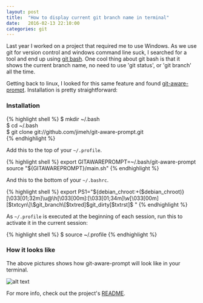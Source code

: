 ```yaml
---
layout: post
title:  "How to display current git branch name in terminal"
date:   2016-02-13 22:10:00
categories: git
---
```


Last year I worked on a project that required me to use Windows. As we use git for version control and windows command line suck, I searched for a tool and end up using [git bash](https://git-for-windows.github.io/). One cool thing about git bash is that it shows the current branch name, no need to use 'git status', or 'git branch' all the time.

Getting back to linux, I looked for this same feature and found [git-aware-prompt](https://github.com/jimeh/git-aware-prompt).
Installation is pretty straightforward:

### Installation
{% highlight shell %}
$ mkdir ~/.bash  
$ cd ~/.bash  
$ git clone git://github.com/jimeh/git-aware-prompt.git  
{% endhighlight %}

Add this to the top of your ```~/.profile```.

{% highlight shell %}
export GITAWAREPROMPT=~/.bash/git-aware-prompt
source "${GITAWAREPROMPT}/main.sh"
{% endhighlight %}

And this to the bottom of your ```~/.bashrc```.

{% highlight shell %}
export PS1="\${debian_chroot:+(\$debian_chroot)}\[\033[01;32m\]\u@\h\[\033[00m\]:\[\033[01;34m\]\w\[\033[00m\] \[$txtcyn\]\$git_branch\[$txtred\]\$git_dirty\[$txtrst\]\$ "
{% endhighlight %}

As ```~/.profile``` is executed at the beginning of each session, run this to activate it in the current session:

{% highlight shell %}
$ source ~/.profile
{% endhighlight %}

### How it looks like

The above pictures shows how git-aware-prompt will look like in your terminal.

![alt text](https://s3-sa-east-1.amazonaws.com/felipebelucena.github.io/Screenshot+from+2016-02-13+23-45-20.png "Git Aware Prompt")

For more info, check out the project's [README](https://github.com/jimeh/git-aware-prompt).

